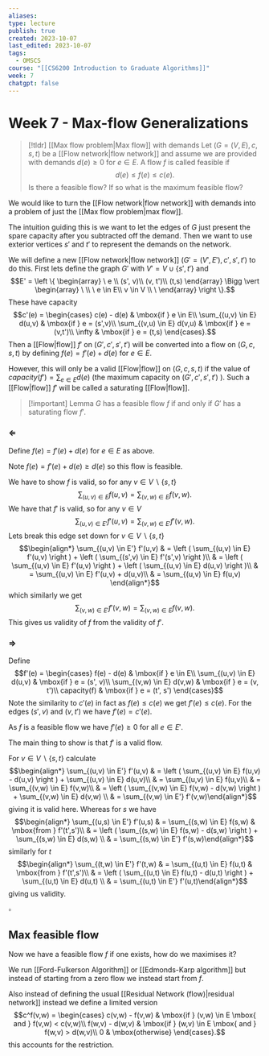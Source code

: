 ```yaml
---
aliases: 
type: lecture
publish: true
created: 2023-10-07
last_edited: 2023-10-07
tags:
  - OMSCS
course: "[[CS6200 Introduction to Graduate Algorithms]]"
week: 7
chatgpt: false
---
```

# Week 7 - Max-flow Generalizations

>[!tldr] [[Max flow problem|Max flow]] with demands
>Let $(G=(V,E), c, s, t)$ be a [[Flow network|flow network]] and assume we are provided with demands $d(e) \geq 0$ for $e \in E$. A flow $f$ is called feasible if
>$$d(e) \leq f(e) \leq c(e).$$
>Is there a feasible flow? If so what is the maximum feasible flow?

We would like to turn the [[Flow network|flow network]] with demands into a problem of just the [[Max flow problem|max flow]].

The intuition guiding this is we want to let the edges of $G$ just present the spare capacity after you subtracted off the demand. Then we want to use exterior vertices $s'$ and $t'$ to represent the demands on the network.

We will define a new [[Flow network|flow network]] $(G' = (V',E'), c', s', t')$ to do this. First lets define the graph $G'$ with $V' = V \cup \{s', t'\}$ and
$$E' = \left \{ \begin{array} \ e \\ (s', v)\\ (v, t')\\ (t,s) \end{array} \Bigg \vert \begin{array} \ \\ \ e \in E\\ v \in V \\ \ \end{array} \right \}.$$
These have capacity
$$c'(e) = \begin{cases} c(e) - d(e) & \mbox{if } e \in E\\ \sum_{(u,v) \in E} d(u,v) & \mbox{if } e = (s',v)\\ \sum_{(v,u) \in E} d(v,u) & \mbox{if } e = (v,t')\\ \infty & \mbox{if } e = (t,s) \end{cases}.$$
Then a [[Flow|flow]] $f'$ on $(G', c', s', t')$ will be converted into a flow on $(G,c,s,t)$ by defining $f(e) = f'(e) + d(e)$ for $e \in E$. 

However, this will only be a valid [[Flow|flow]] on $(G,c,s,t)$ if the value of $capacity(f') = \sum_{e \in E} d(e)$ (the maximum capacity on $(G', c', s', t')$ ). Such a [[Flow|flow]] $f'$ will be called a saturating [[Flow|flow]].

>[!important] Lemma
>$G$ has a feasible flow $f$ if and only if $G'$ has a saturating flow $f'$.

### $\Leftarrow$

Define $f(e) = f'(e) + d(e)$ for $e \in E$ as above.

Note $f(e) = f'(e) + d(e) \geq d(e)$ so this flow is feasible.

We have to show $f$ is valid, so for any $v \in V \backslash \{s,t\}$ 
$$ \sum_{(u,v) \in E} f(u,v) = \sum_{(v,w) \in E} f(v,w).$$
We have that $f'$ is valid, so for any $v \in V$
$$\sum_{(u,v) \in E'} f'(u,v) = \sum_{(v,w) \in E'} f'(v,w).$$
Lets break this edge set down for $v \in V \backslash \{s, t \}$
$$\begin{align*}
\sum_{(u,v) \in E'} f'(u,v) & = \left ( \sum_{(u,v) \in E} f'(u,v) \right ) + \left ( \sum_{(s',v) \in E} f'(s',v) \right )\\
& = \left ( \sum_{(u,v) \in E} f'(u,v) \right ) + \left ( \sum_{(u,v) \in E} d(u,v) \right )\\
& =  \sum_{(u,v) \in E} f'(u,v) + d(u,v)\\
& = \sum_{(u,v) \in E} f(u,v)
\end{align*}$$
which similarly we get
$$\sum_{(v,w) \in E'} f'(v,w) = \sum_{(v,w) \in E} f(v,w).$$
This gives us validity of $f$ from the validity of $f'$.

### $\Rightarrow$

Define
$$f'(e) = \begin{cases} 
f(e) - d(e) & \mbox{if } e \in E\\
\sum_{(u,v) \in E} d(u,v) & \mbox{if } e = (s', v)\\
\sum_{(v,w) \in E} d(v,w) & \mbox{if } e = (v, t')\\
capacity(f) & \mbox{if } e = (t', s')
\end{cases}$$
Note the similarity to $c'(e)$ in fact as $f(e) \leq c(e)$ we get $f'(e) \leq c(e)$. For the edges $(s',v)$ and $(v,t')$ we have $f'(e) = c'(e)$.

As $f$ is a feasible flow we have $f'(e) \geq 0$ for all $e \in E'$.

The main thing to show is that $f'$ is a valid flow.

For $v \in V \backslash \{s, t\}$ calculate
$$\begin{align*} \sum_{(u,v) \in E'} f'(u,v) & = \left ( \sum_{(u,v) \in E} f(u,v) - d(u,v) \right ) + \sum_{(u,v) \in E} d(u,v)\\
& = \sum_{(u,v) \in E} f(u,v)\\
& = \sum_{(v,w) \in E} f(v,w)\\
& = \left ( \sum_{(v,w) \in E} f(v,w) - d(v,w) \right ) + \sum_{(v,w) \in E} d(v,w) \\
& = \sum_{(v,w) \in E'} f'(v,w)\end{align*}$$
giving it is valid here. Whereas for $s$ we have
$$\begin{align*} \sum_{(u,s) \in E'} f'(u,s) & = \sum_{(s,w) \in E} f(s,w) & \mbox{from } f'(t',s')\\
& = \left ( \sum_{(s,w) \in E} f(s,w) - d(s,w) \right ) + \sum_{(s,w) \in E} d(s,w) \\
& = \sum_{(s,w) \in E'} f'(s,w)\end{align*}$$
similarly for $t$
$$\begin{align*} \sum_{(t,w) \in E'} f'(t,w) & = \sum_{(u,t) \in E} f(u,t) & \mbox{from } f'(t',s')\\
& = \left ( \sum_{(u,t) \in E} f(u,t) - d(u,t) \right ) + \sum_{(u,t) \in E} d(u,t) \\
& = \sum_{(u,t) \in E'} f'(u,t)\end{align*}$$
giving us validity.

$\square$

## Max feasible flow

Now we have a feasible flow $f$ if one exists, how do we maximises it?

We run [[Ford-Fulkerson Algorithm]] or [[Edmonds-Karp algorithm]] but instead of starting from a zero flow we instead start from $f$.

Also instead of defining the usual [[Residual Network (flow)|residual network]] instead we define a limited version
$$c^f(v,w) = \begin{cases} c(v,w) - f(v,w) & \mbox{if } (v,w) \in E \mbox{ and } f(v,w) < c(v,w)\\ f(w,v) - d(w,v) & \mbox{if } (w,v) \in E \mbox{ and } f(w,v) > d(w,v)\\ 0 & \mbox{otherwise} \end{cases}.$$
this accounts for the restriction.